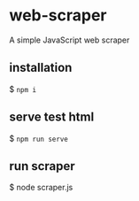 # web-scraper
A simple JavaScript web scraper

## installation
$ `npm i`

## serve test html
$ `npm run serve`

## run scraper
$ node scraper.js
